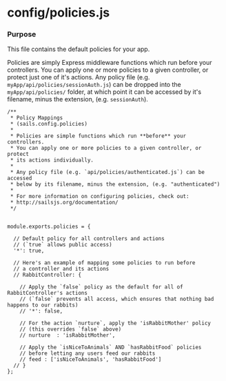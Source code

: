 # config/policies.js
### Purpose
This file contains the default policies for your app.

Policies are simply Express middleware functions which run before your controllers. You can apply one or more policies to a given controller, or protect just one of it's actions. Any policy file (e.g. `myApp/api/policies/sessionAuth.js`) can be dropped into the `myApp/api/policies/` folder, at which point it can be accessed by it's filename, minus the extension, (e.g. `sessionAuth`).



<docmeta name="displayName" value="policies.js">

```
/**
 * Policy Mappings
 * (sails.config.policies)
 *
 * Policies are simple functions which run **before** your controllers.
 * You can apply one or more policies to a given controller, or protect
 * its actions individually.
 *
 * Any policy file (e.g. `api/policies/authenticated.js`) can be accessed
 * below by its filename, minus the extension, (e.g. "authenticated")
 *
 * For more information on configuring policies, check out:
 * http://sailsjs.org/documentation/
 */


module.exports.policies = {

  // Default policy for all controllers and actions
  // (`true` allows public access)
  '*': true,

  // Here's an example of mapping some policies to run before
  // a controller and its actions
  // RabbitController: {

    // Apply the `false` policy as the default for all of RabbitController's actions
    // (`false` prevents all access, which ensures that nothing bad happens to our rabbits)
    // '*': false,

    // For the action `nurture`, apply the 'isRabbitMother' policy
    // (this overrides `false` above)
    // nurture  : 'isRabbitMother',

    // Apply the `isNiceToAnimals` AND `hasRabbitFood` policies
    // before letting any users feed our rabbits
    // feed : ['isNiceToAnimals', 'hasRabbitFood']
  // }
};

```
